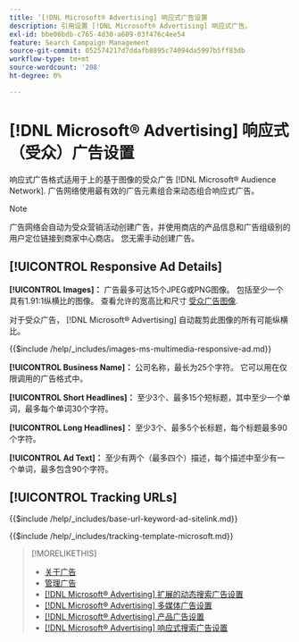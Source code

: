 ```yaml
---
title: ’[!DNL Microsoft® Advertising] 响应式广告设置
description: 引用设置 [!DNL Microsoft® Advertising] 响应式广告。
exl-id: bbe06bdb-c765-4d30-a609-03f476c4ee54
feature: Search Campaign Management
source-git-commit: 052574217d7ddafb8895c74094da5997b5ff83db
workflow-type: tm+mt
source-wordcount: '208'
ht-degree: 0%

---
```


# [!DNL Microsoft® Advertising] 响应式（受众）广告设置

响应式广告格式适用于上的基于图像的受众广告 [!DNL Microsoft® Audience Network]. 广告网络使用最有效的广告元素组合来动态组合响应式广告。

>[!NOTE]
>
>广告网络会自动为受众营销活动创建广告，并使用商店的产品信息和广告组级别的用户定位链接到商家中心商店。 您无需手动创建广告。

## [!UICONTROL Responsive Ad Details]

**[!UICONTROL Images]：** 广告最多可达15个JPEG或PNG图像。 包括至少一个具有1.91:1纵横比的图像。 查看允许的宽高比和尺寸 [受众广告图像](https://help.ads.microsoft.com/#apex/ads/en/56912/0).

对于受众广告， [!DNL Microsoft® Advertising] 自动裁剪此图像的所有可能纵横比。

<!-- Instructions -->

{{$include /help/_includes/images-ms-multimedia-responsive-ad.md}}

**[!UICONTROL Business Name]：** 公司名称，最长为25个字符。 它可以用在仅限调用的广告格式中。

**[!UICONTROL Short Headlines]：** 至少3个、最多15个短标题，其中至少一个单词，最多每个单词30个字符。

**[!UICONTROL Long Headlines]：** 至少3个、最多5个长标题，每个标题最多90个字符。

**[!UICONTROL Ad Text]：** 至少有两个（最多四个）描述，每个描述中至少有一个单词，最多包含90个字符。

## [!UICONTROL Tracking URLs]

<!-- **[!UICONTROL Base URl]:** -->

{{$include /help/_includes/base-url-keyword-ad-sitelink.md}}

<!-- **[!UICONTROL Tracking Template]:** -->

{{$include /help/_includes/tracking-template-microsoft.md}}

>[!MORELIKETHIS]
>
>* [关于广告](ad-about.md)
>* [管理广告](ad-manage.md)
>* [[!DNL Microsoft® Advertising] 扩展的动态搜索广告设置](ad-settings-microsoft-dsa.md)
>* [[!DNL Microsoft® Advertising] 多媒体广告设置](ad-settings-microsoft-multimedia.md)
>* [[!DNL Microsoft® Advertising] 产品广告设置](ad-settings-microsoft-product.md)
>* [[!DNL Microsoft® Advertising] 响应式搜索广告设置](ad-settings-microsoft-rsa.md)
